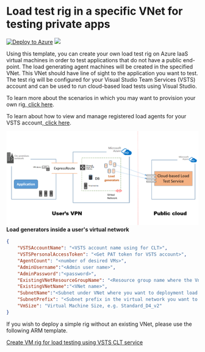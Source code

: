 # Load test rig in a specific VNet for testing private apps


[![Deploy to Azure](http://azuredeploy.net/deploybutton.png)](https://portal.azure.com/#create/Microsoft.Template/uri/https%3a%2f%2fraw.githubusercontent.com%2fAzure%2fazure-quickstart-templates%2fmaster%2f201-vsts-cloudloadtest-rig-existing-vnet%2fazuredeploy.json)
<a href="http://armviz.io/#/?load=https%3a%2f%2fraw.githubusercontent.com%2fAzure%2fazure-quickstart-templates%2fmaster%2f201-vsts-cloudloadtest-rig-existing-vnet%2fazuredeploy.json" target="_blank">
    <img src="http://armviz.io/visualizebutton.png"/>
</a>
          
Using this template, you can create your own load test rig on Azure IaaS virtual machines in order to test applications that do not have a public end-point. The load generating agent machines will be created in the specified VNet. This VNet should have line of sight to the application you want to test. The test rig will be configured for your Visual Studio Team Services (VSTS) account and can be used to run cloud-based load tests using Visual Studio.

To learn more about the scenarios in which you may want to provision your own rig,<a href="https://blogs.msdn.microsoft.com/visualstudioalm/2016/09/27/run-cloud-based-load-tests-using-your-own-machines-a-k-a-bring-your-own-subscription/" target="_blank"> click here</a>.

To learn about how to view and manage registered load agents for your VSTS account,<a href="https://blogs.msdn.microsoft.com/visualstudioalm/2016/08/22/use-cloud-load-agents-on-your-infrastructure/" target="_blank"> click here</a>.


<img src="images/CLTAgentsOnVnet.png"/>
<b> Load generators inside a user's virtual network </b>

```json
{
    "VSTSAccountName": "<VSTS account name using for CLT>",
    "VSTSPersonalAccessToken": "<Get PAT token for VSTS account>",
    "AgentCount": "<number of desired VMs>",
    "AdminUsername":"<Admin user name>",
    "AdminPassword":"<password>",
    "ExistingVNetResourceGroupName": "<Resource group name where the Vnet exists",
    "ExistingVNetName":"<VNet name>",
    "SubnetName":"<Subnet under VNet where you want to deployment load agents>",
    "SubnetPrefix": "<Subnet prefix in the virtual network you want to use, e.g. 10.1.2.0/28; make sure it is valid for existing virtual network>",
    "VmSize": "Virtual Machine Size, e.g. Standard_D4_v2"
}
```

If you wish to deploy a simple rig without an existing VNet, please use the following ARM template.

<a href="https://github.com/Azure/azure-quickstart-templates/tree/master/101-vsts-cloudloadtest-rig"> Create VM rig for load testing using VSTS CLT service </a>
